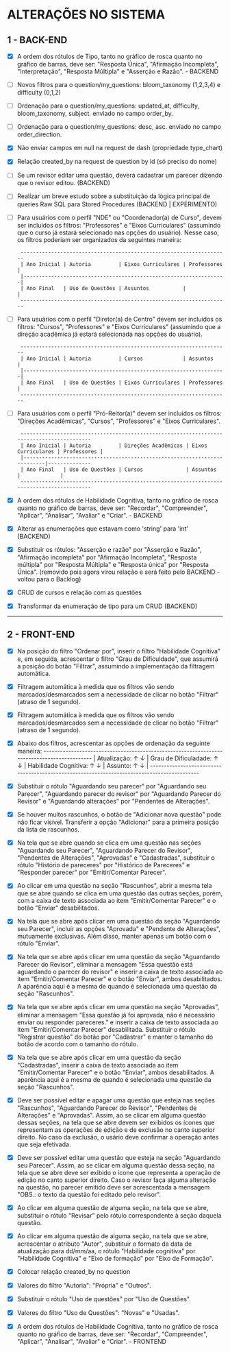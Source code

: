 # ALTERAÇÕES NO SISTEMA

## 1 - BACK-END

- [x] A ordem dos rótulos de Tipo, tanto no gráfico de rosca quanto no gráfico de barras, deve ser: "Resposta Única", "Afirmação Incompleta", "Interpretação", "Resposta Múltipla" e "Asserção e Razão". - BACKEND

- [ ] Novos filtros para o question/my_questions: bloom_taxonomy (1,2,3,4) e difficulty (0,1,2)

- [ ] Ordenação para o question/my_questions: updated_at, difficulty, bloom_taxonomy, subject. enviado no campo order_by.

- [ ] Ordenação para o question/my_questions: desc, asc. enviado no campo order_direction.

- [x] Não enviar campos em null na request de dash (propriedade type_chart)

- [X] Relação created_by na request de question by id (só preciso do nome)
      
- [ ] Se um revisor editar uma questão, deverá cadastrar um parecer dizendo que o revisor editou. (BACKEND)

- [ ] Realizar um breve estudo sobre a substituição da lógica principal de queries Raw SQL para Stored Procedures (BACKEND | EXPERIMENTO)

- [ ] Para usuários com o perfil "NDE" ou "Coordenador(a) de Curso", devem ser incluídos os filtros: "Professores" e "Eixos Curriculares" (assumindo que o curso já estará selecionado nas opções do usuário). Nesse caso, os filtros poderiam ser organizados da seguintes maneira:
  
       --------------------------------------------------------------------
       | Ano Inicial | Autoria         | Eixos Curriculares | Professores |
       |------------------------------------------------------------------|
	   | Ano Final   | Uso de Questões | Assuntos           |             |
       --------------------------------------------------------------------

- [ ] Para usuários com o perfil "Diretor(a) de Centro" devem ser incluídos os filtros: "Cursos", "Professores" e "Eixos Curriculares" (assumindo que a direção acadêmica já estará selecionada nas opções do usuário).

       --------------------------------------------------------------------
       | Ano Inicial | Autoria         | Cursos             | Assuntos    |
       |------------------------------------------------------------------|
	   | Ano Final   | Uso de Questões | Eixos Curriculares | Professores |
       --------------------------------------------------------------------
 
- [ ] Para usuários com o perfil "Pró-Reitor(a)" devem ser incluídos os filtros: "Direções Acadêmicas", "Cursos", "Professores" e "Eixos Curriculares".
  
       ------------------------------------------------------------------------------------------
       | Ano Inicial | Autoria         | Direções Acadêmicas | Eixos Curriculares | Professores |
       |--------------------------------------------------------------------------|--------------
	   | Ano Final   | Uso de Questões | Cursos              | Assuntos           |             |
       ------------------------------------------------------------------------------------------


- [X] A ordem dos rótulos de Habilidade Cognitiva, tanto no gráfico de rosca quanto no gráfico de barras, deve ser: "Recordar", "Compreender", "Aplicar", "Analisar", "Avaliar" e "Criar". - BACKEND

- [x] Alterar as enumerações que estavam como 'string' para 'int' (BACKEND)

- [x] Substituir os rótulos: "Asserção e razão" por "Asserção e Razão", "Afirmação incompleta" por "Afirmação Incompleta", "Resposta múltipla" por "Resposta Múltipla" e "Resposta única" por "Resposta Única". (removido pois agora virou relação e será feito pelo BACKEND - voltou para o Backlog)

- [x] CRUD de cursos e relação com as questões 

- [x] Transformar da enumeração de tipo para um CRUD (BACKEND)
---

## 2 - FRONT-END 
  	
- [x] Na posição do filtro "Ordenar por", inserir o filtro  "Habilidade Cognitiva" e, em seguida, acrescentar o filtro "Grau de Dificuldade", que assumirá a posição do botão "Filtrar", assumindo a implementação da filtragem automática.

- [x] Filtragem automática à medida que os filtros vão sendo marcados/desmarcados sem a necessidade de clicar no botão "Filtrar" (atraso de 1 segundo). 

- [x] Filtragem automática à medida que os filtros vão sendo marcados/desmarcados sem a necessidade de clicar no botão "Filtrar" (atraso de 1 segundo).

- [x] Abaixo dos filtros, acrescentar as opções de ordenação da seguinte maneira: 
	  --------------------------------------------------------------------------------------------
	  | Atualização: ↑ ↓ | Grau de Dificuladade: ↑ ↓ | Habilidade Cognitiva: ↑ ↓ | Assunto:  ↑ ↓ |
      --------------------------------------------------------------------------------------------	  
	

- [x] Substituir o rótulo "Aguardando seu parecer" por "Aguardando seu Parecer", "Aguardando parecer do revisor" por "Aguardando Parecer do Revisor" e "Aguardando alterações" por "Pendentes de Alterações".

- [x] Se houver muitos rascunhos, o botão de "Adicionar nova questão" pode não ficar visível. Transferir a opção "Adicionar" para a primeira posição da lista de rascunhos.
  
- [x] Na tela que se abre quando se clica em uma questão nas seções "Aguardando seu Parecer", "Aguardando Parecer do Revisor", "Pendentes de Alterações", "Aprovadas" e "Cadastradas", substituir o rótulo "Histório de pareceres" por "Histórico de Pareceres" e "Responder parecer" por "Emitir/Comentar Parecer".
	
- [x] Ao clicar em uma questão na seção "Rascunhos", abrir a mesma tela que se abre quando se clica em uma questão das outras seções, porém, com a caixa de texto associada ao item "Emitir/Comentar Parecer" e o botão "Enviar" desabilitados.
	
- [x] Na tela que se abre após clicar em uma questão da seção "Aguardando seu Parecer", incluir as opções "Aprovada" e "Pendente de Alterações", mutuamente exclusivas. Além disso, manter apenas um botão com o rótulo "Enviar".

- [x] Na tela que se abre após clicar em uma questão da seção "Aguardando Parecer do Revisor", eliminar a mensagem "Essa questão está aguardando o parecer do revisor" e inserir a caixa de texto associada ao item "Emitir/Comentar Parecer" e o botão "Enviar", ambos desabilitados. A aparência aqui é a mesma de quando é selecionada uma questão da seção "Rascunhos".

- [x] Na tela que se abre após clicar em uma questão na seção "Aprovadas", eliminar a mensagem "Essa questão já foi aprovada, não é necessário enviar ou responder pareceres." e inserir a caixa de texto associada ao item "Emitir/Comentar Parecer" desabilitada. Substituir o rótulo "Registrar questão" do botão por "Cadastrar" e manter o tamanho do botão de acordo com o tamanho do rótulo.
		
- [x] Na tela que se abre após clicar em uma questão da seção "Cadastradas", inserir a caixa de texto associada ao item "Emitir/Comentar Parecer" e o botão "Enviar", ambos desabilitados. A aparência aqui é a mesma de quando é selecionada uma questão da seção "Rascunhos".
	
- [x] Deve ser possível editar e apagar uma questão que esteja nas seções "Rascunhos", "Aguardando Parecer do Revisor", "Pendentes de Alterações" e "Aprovadas". Assim, ao se clicar em alguma questão dessas seções, na tela que se abre devem ser exibidos os ícones que representam as operações de edição e de exclusão no canto superior direito. No caso da exclusão, o usário deve confirmar a operação antes que seja efetivada.
	
- [x] Deve ser possível editar uma questão que esteja na seção "Aguardando seu Parecer". Assim, ao se clicar em alguma questão dessa seção, na tela que se abre deve ser exibido o ícone que representa a operação de edição no canto superior direito. Caso o revisor faça alguma alteração na questão, no parecer emitido deve ser acrescentada a mensagem "OBS.: o texto da questão foi editado pelo revisor".
	
- [x] Ao clicar em alguma questão de alguma seção, na tela que se abre, substituir o rótulo "Revisar" pelo rótulo correspondente à seção daquela questão.

- [x] Ao clicar em alguma questão de alguma seção, na tela que se abre, acrescentar o atributo "Autor", substituir o formato da data de atualização para dd/mm/aa, o rótulo "Habilidade cognitiva" por "Habilidade Cognitiva" e "Eixo de formação" por "Eixo de Formação".

- [x] Colocar relação created_by no question

- [x] Valores do filtro "Autoria": "Própria" e "Outros".
  
- [x] Substituir o rótulo "Uso de questões" por "Uso de Questões".
  
- [x] Valores do filtro "Uso de Questões": "Novas" e "Usadas".
  
- [x] A ordem dos rótulos de Habilidade Cognitiva, tanto no gráfico de rosca quanto no gráfico de barras, deve ser: "Recordar", "Compreender", "Aplicar", "Analisar", "Avaliar" e "Criar". - FRONTEND

